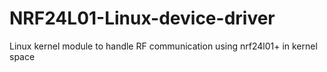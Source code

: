 # NRF24L01-Linux-device-driver
Linux kernel module to handle RF communication using nrf24l01+ in kernel space
